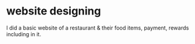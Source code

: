 # website designing 
I did a basic website of a restaurant & their food items, payment, rewards including in it. 

